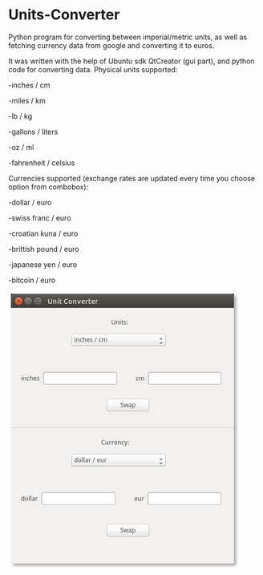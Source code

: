 # Units-Converter
Python program for converting between imperial/metric units, as well as fetching currency data from google and converting it to euros.

It was written with the help of Ubuntu sdk QtCreator (gui part), and python code for converting data.
Physical units supported:

-inches / cm

-miles / km

-lb / kg

-gallons / liters

-oz / ml

-fahrenheit / celsius

Currencies supported (exchange rates are updated every time you choose option from combobox):

-dollar / euro

-swiss franc / euro

-croatian kuna / euro

-brittish pound / euro

-japanese yen / euro

-bitcoin / euro


![alt tag](https://github.com/GreatDanton/Units-Converter/blob/master/units_converter.png)


